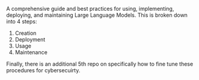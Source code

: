 A comprehensive guide and best practices for using, implementing, deploying, and maintaining Large Language Models. This is broken down into 4 steps:

1. Creation
2. Deployment
3. Usage
4. Maintenance

 Finally, there is an additional 5th repo on specifically how to fine tune these procedures for cybersecuirty.
